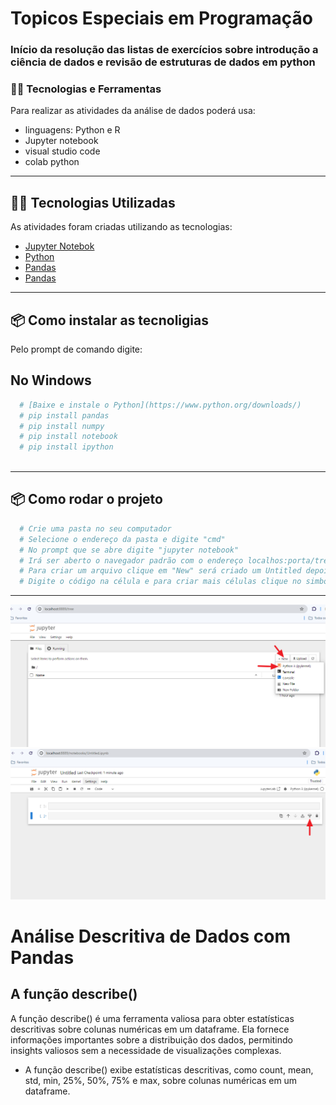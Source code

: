 # Topicos Especiais em Programação

###  Início da resolução das listas de exercícios sobre introdução a ciência de dados e revisão de estruturas de dados em python

### 👨‍💻️ Tecnologias e Ferramentas
Para realizar as atividades da análise de dados poderá usa:
* linguagens: Python e R
* Jupyter notebook
* visual studio code
* colab python

---
## 👨‍💻️ Tecnologias Utilizadas
As atividades foram criadas utilizando as tecnologias:
- [Jupyter Notebok](https://jupyter.org/install)
- [Python](https://www.python.org/doc/)
- [Pandas](https://pypi.org/project/pandas/)
- [Pandas](https://numpy.org/install/)

---
## 📦️ Como instalar as tecnoligias
Pelo prompt de comando digite:
## No Windows
```bash
  # [Baixe e instale o Python](https://www.python.org/downloads/)
  # pip install pandas
  # pip install numpy
  # pip install notebook
  # pip install ipython
 
```
---

## 📦️ Como rodar o projeto
```bash
  # Crie uma pasta no seu computador
  # Selecione o endereço da pasta e digite "cmd"
  # No prompt que se abre digite "jupyter notebook"
  # Irá ser aberto o navegador padrão com o endereço localhos:porta/tree
  # Para criar um arquivo clique em "New" será criado um Untitled depois renomeio-o
  # Digite o código na célula e para criar mais células clique no simbolo "+"

  ```

---
<img src="https://github.com/Nwldo/Analise_de_dados/blob/main/img/jupyter_1.png">
<img src="https://github.com/Nwldo/Analise_de_dados/blob/main/img/jupyter_2.png">

# Análise Descritiva de Dados com Pandas
## A função describe()
A função describe() é uma ferramenta valiosa para obter estatísticas descritivas sobre colunas numéricas em um dataframe. Ela fornece informações importantes sobre a distribuição dos dados, permitindo insights valiosos sem a necessidade de visualizações complexas.

* A função describe() exibe estatísticas descritivas, como count, mean, std, min, 25%, 50%, 75% e max, sobre colunas numéricas em um dataframe.
